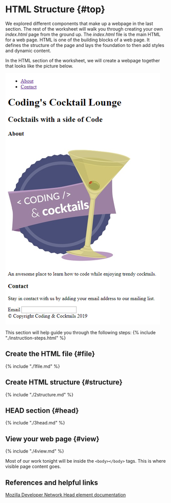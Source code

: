 # HTML Structure {#top}

We explored different components that make up a webpage in the last section. The rest of the worksheet will walk you through creating your own _index.html_ page from the ground up. The _index.html_ file is the main HTML for a web page. HTML is one of the building blocks of a web page. It defines the structure of the page and lays the foundation to then add styles and dynamic content. 

In the HTML section of the worksheet, we will create a webpage together that looks like the picture below.

![](images/goal.png)


This section will help guide you through the following steps:
{% include "./instruction-steps.html" %}


## Create the HTML file {#file} <span class="navigate-top"><a href="#top" title="Take me to the top of page"><i class="fa fa-chevron-circle-up" aria-hidden="true"></i></a></span>
{% include "./1file.md" %}

## Create HTML structure {#structure} <span class="navigate-top"><a href="#top" title="Take me to the top of page"><i class="fa fa-chevron-circle-up" aria-hidden="true"></i></a></span>
{% include "./2structure.md" %}

## HEAD section {#head} <span class="navigate-top"><a href="#top" title="Take me to the top of page"><i class="fa fa-chevron-circle-up" aria-hidden="true"></i></a></span>
{% include "./3head.md" %}

## View your web page {#view} <span class="navigate-top"><a href="#top" title="Take me to the top of page"><i class="fa fa-chevron-circle-up" aria-hidden="true"></i></a></span>
{% include "./4view.md" %}


Most of our work tonight will be inside the `<body></body>` tags.  This is where visible page content goes.


## References and helpful links <span class="navigate-top"><a href="#top" title="Take me to the top of page"><i class="fa fa-chevron-circle-up" aria-hidden="true"></i></a></span>
[Mozilla Developer Network Head element documentation](https://developer.mozilla.org/en-US/docs/Web/HTML/Element/head)

